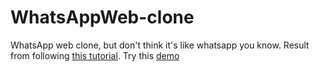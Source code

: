 # WhatsAppWeb-clone

WhatsApp web clone, but don't think it's like whatsapp you know. Result from
following [this tutorial](https://www.youtube.com/watch?v=pUxrDcITyjg). Try this
[demo](https://whatsapp-clone-6c71e.web.app/)

